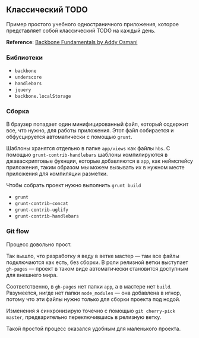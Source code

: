 ## Классический TODO

Пример простого учебного одностраничного приложения, которое представляет собой классический TODO на каждый день.

**Reference**: [Backbone Fundamentals by Addy Osmani](http://addyosmani.github.io/backbone-fundamentals/) 	

### Библиотеки

* `backbone`
* `underscore`
* `handlebars`
* `jquery`
* `backbone.localStorage`

### Сборка

В браузер попадает один минифицированный файл, который содержит все, что нужно, для работы приложения. Этот файл собирается и обфусцируется автоматически с помощью `grunt`. 

Шаблоны хранятся отдельно в папке `app/views` как файлы `hbs`. С помощью `grunt-contrib-handlebars` шаблоны компилируются в джаваскриптовые фукнции, которые добавляются в `app`, как неймспейсу приложения, таким образом мы можем вызывать их в нужном месте приложения для компиляции разметки.

Чтобы собрать проект нужно выполнить `grunt build`

* `grunt`
* `grunt-contrib-concat`
* `grunt-contrib-uglify`
* `grunt-contrib-handlebars`

### Git flow

Процесс довольно прост.

Так вышло, что разработку я веду в ветке мастер — там все файлы подключаются как есть, без сборки. В роли релизной ветки выступает `gh-pages` — проект в таком виде автоматически становится доступным для внешнего мира.

Соответственно, в `gh-pages` нет папки `app`, а в мастере нет `build`. Разумеется, нигде нет папки `node_modules` — она добавлена в игнор, потому что эти файлы нужно только для сборки проекта под нодой.

Изменения я синхронизирую точечно с помощью `git cherry-pick master`, предварительно переключившись в релизную ветку.

Такой простой процесс оказался удобным для маленького проекта.
